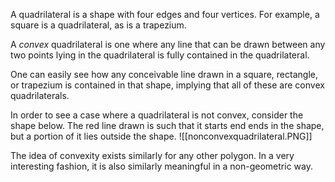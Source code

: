 A quadrilateral is a shape with four edges and four vertices. For example, a square is a quadrilateral, as is a trapezium. 

A _convex_ quadrilateral is one where any line that can be drawn between any two points lying in the quadrilateral is fully contained in the quadrilateral.

One can easily see how any conceivable line drawn in a square, rectangle, or trapezium is contained in that shape, implying that all of these are convex quadrilaterals. 

In order to see a case where a quadrilateral is not convex, consider the shape below. The red line drawn is such that it starts end ends in the shape, but a portion of it lies outside the shape. 
![[nonconvexquadrilateral.PNG]]

The idea of convexity exists similarly for any other polygon. In a very interesting fashion, it is also similarly meaningful in a non-geometric way. 